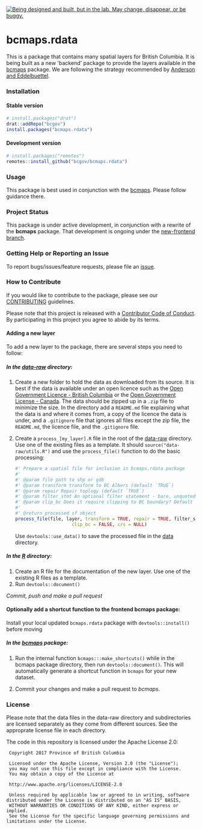 
<!-- README.md is generated from README.Rmd. Please edit that file -->
<a rel="Exploration" href="https://github.com/BCDevExchange/docs/blob/master/discussion/projectstates.md"><img alt="Being designed and built, but in the lab. May change, disappear, or be buggy." style="border-width:0" src="https://assets.bcdevexchange.org/images/badges/exploration.svg" title="Being designed and built, but in the lab. May change, disappear, or be buggy." /></a>

bcmaps.rdata
============

This is a package that contains many spatial layers for British Columbia. It is being built as a new 'backend' package to provide the layers available in the [bcmaps](https://github.com/bcgov/bcmaps) package. We are following the strategy recommended by [Anderson and Eddelbuettel](https://journal.r-project.org/archive/2017/RJ-2017-026/index.html).

### Installation

#### Stable version

``` r
# install.packages("drat")
drat::addRepo("bcgov")
install.packages("bcmaps.rdata")
```

#### Development version

``` r
# install.packages("remotes")
remotes::install_github("bcgov/bcmaps.rdata")
```

### Usage

This package is best used in conjunction with the [bcmaps](https://github.com/bcgov/bcmaps). Please follow guidance there.

### Project Status

This package is under active development, in conjunction with a rewrite of the **bcmaps** package. That development is ongoing under the [new-frontend branch](https://github.com/bcgov/bcmaps/tree/new-frontend).

### Getting Help or Reporting an Issue

To report bugs/issues/feature requests, please file an [issue](https://github.com/bcgov/%3Cpkg-name%3E/issues/).

### How to Contribute

If you would like to contribute to the package, please see our [CONTRIBUTING](CONTRIBUTING.md) guidelines.

Please note that this project is released with a [Contributor Code of Conduct](CODE_OF_CONDUCT.md). By participating in this project you agree to abide by its terms.

#### Adding a new layer

To add a new layer to the package, there are several steps you need to follow:

##### In the [data-raw](data-raw) directory:

1.  Create a new folder to hold the data as downloaded from its source. It is best if the data is available under an open licence such as the [Open Government Licence - British Columbia](https://www2.gov.bc.ca/gov/content?id=A519A56BC2BF44E4A008B33FCF527F61) or the [Open Government License - Canada](http://open.canada.ca/en/open-government-licence-canada). The data should be zipped up in a `.zip` file to minimize the size. In the directory add a `README.md` file explaining what the data is and where it comes from, a copy of the licence the data is under, and a `.gitignore` file that ignores all files except the zip file, the `README.md`, the licence file, and the `.gitignore` file.

2.  Create a `process_[my_layer].R` file in the root of the [data-raw](data-raw) directory. Use one of the existing files as a template. It should `source("data-raw/utils.R")` and use the `process_file()` function to do the basic processing:

    ``` r
    #' Prepare a spatial file for inclusion in bcmaps.rdata package
    #'
    #' @param file path to shp or gdb
    #' @param transform transform to BC Albers (default `TRUE`)
    #' @param repair Repair toplogy (default `TRUE`)
    #' @param filter_stmt An optional filter statement - bare, unquoted. E.g., PRUID == 59
    #' @param clip_bc Does it require clipping to BC boundary? Default `FALSE`
    #'
    #' @return processed sf object
    process_file(file, layer, transform = TRUE, repair = TRUE, filter_stmt, 
                         clip_bc = FALSE, crs = NULL)
    ```

    Use `devtools::use_data()` to save the processed file in the [data](data) directory.

##### In the [R](R) directory:

1.  Create an R file for the documentation of the new layer. Use one of the existing R files as a template.
2.  Run `devtools::document()`

*Commit, push and make a pull request*

#### Optionally add a shortcut function to the frontend bcmaps package:

Install your local updated `bcmaps.rdata` package with `devtools::install()` before moving

##### In the [bcmaps](https://github.com/bcgov/bcmaps) package:

1.  Run the internal function `bcmaps:::make_shortcuts()` while in the bcmaps package directory, then run `devtools::document()`. This will automatically generate a shortcut function in `bcmaps` for your new dataset.

2.  Commit your changes and make a pull request to *bcmaps*.

### License

Please note that the data files in the data-raw directory and subdirectories are licensed separately as they come from different sources. See the approprate license file in each directory.

The code in this repository is licensed under the Apache License 2.0:

     Copyright 2017 Province of British Columbia
     
     Licensed under the Apache License, Version 2.0 (the "License");
     you may not use this file except in compliance with the License.
     You may obtain a copy of the License at
     
     http://www.apache.org/licenses/LICENSE-2.0
     
     Unless required by applicable law or agreed to in writing, software distributed under the License is distributed on an "AS IS" BASIS,
     WITHOUT WARRANTIES OR CONDITIONS OF ANY KIND, either express or implied.
     See the License for the specific language governing permissions and limitations under the License.

